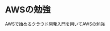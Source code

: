 # AWSの勉強
[AWSで始めるクラウド開発入門](https://www.amazon.co.jp/AWS%E3%81%A7%E3%81%AF%E3%81%98%E3%82%81%E3%82%8B-%E3%82%AF%E3%83%A9%E3%82%A6%E3%83%89%E9%96%8B%E7%99%BA%E5%85%A5%E9%96%80-Compass-Data-Science/dp/4839977607/ref=sr_1_1?adgrpid=138533858634&gclid=Cj0KCQjwqc6aBhC4ARIsAN06NmNo5kDqltj_eV1fGJgP0OilQ8mPX0XyuaTABxqW3wh9r7a2qbzweOwaAnweEALw_wcB&hvadid=611341853902&hvdev=c&hvlocphy=1009333&hvnetw=g&hvqmt=e&hvrand=17044561920927432823&hvtargid=kwd-1672998117021&hydadcr=27491_14587063&jp-ad-ap=0&keywords=aws%E3%81%A7%E3%81%AF%E3%81%98%E3%82%81%E3%82%8B%E3%82%AF%E3%83%A9%E3%82%A6%E3%83%89%E9%96%8B%E7%99%BA%E5%85%A5%E9%96%80&qid=1666440626&qu=eyJxc2MiOiIwLjk4IiwicXNhIjoiMC45NiIsInFzcCI6IjAuMDAifQ%3D%3D&sr=8-1)を用いてAWSの勉強